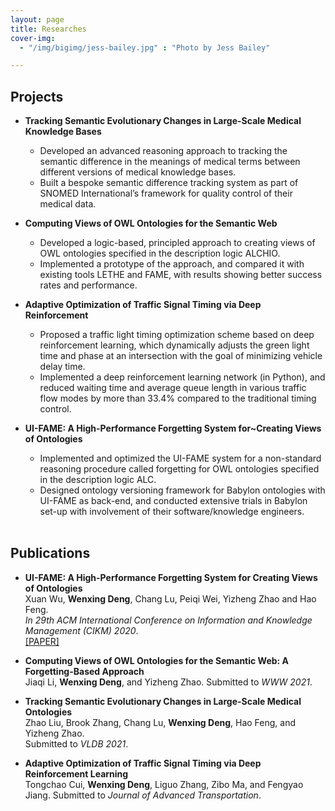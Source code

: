 ```yaml
---
layout: page
title: Researches
cover-img:	
  - "/img/bigimg/jess-bailey.jpg" : "Photo by Jess Bailey"

---
```

## <i class="fa fa-cubes" aria-hidden="true"></i> Projects  

* **Tracking Semantic Evolutionary Changes in Large-Scale Medical Knowledge Bases**  
  
  - Developed an advanced reasoning approach to tracking the semantic difference in the meanings of medical terms between different versions of medical knowledge bases.
  - Built a bespoke semantic difference tracking system as part of SNOMED International’s framework for quality control of their medical data.  
  
* **Computing Views of OWL Ontologies for the Semantic Web**  
  
  - Developed a logic-based, principled approach to creating views of OWL ontologies specified in the description logic ALCHIO.
  - Implemented a prototype of the approach, and compared it with existing tools LETHE and FAME, with results showing better success rates and performance.
  
  
* **Adaptive Optimization of Traffic Signal Timing via Deep Reinforcement**  
  
  - Proposed a traffic light timing optimization scheme based on deep reinforcement learning, which dynamically adjusts the green light time and phase at an intersection with the goal of minimizing vehicle delay time.
  - Implemented a deep reinforcement learning network (in Python), and reduced waiting time and average queue length in various traffic flow modes by more than 33.4% compared to the traditional timing control.  
  
* **UI-FAME: A High-Performance Forgetting System for~Creating Views of Ontologies**  
  
  - Implemented and optimized the UI-FAME system for a non-standard reasoning procedure called forgetting for OWL ontologies specified in the description logic ALC.
  - Designed ontology versioning framework for Babylon ontologies with UI-FAME as back-end, and conducted extensive trials in Babylon set-up with involvement of their software/knowledge engineers.  
  
  

  <br />
## <i class="fa fa-align-left" aria-hidden="true"></i> Publications  

* **UI-FAME: A High-Performance Forgetting System for Creating Views of Ontologies**  
  Xuan Wu, **Wenxing Deng**, Chang Lu, Peiqi Wei, Yizheng Zhao and Hao Feng.  
 _In 29th ACM International Conference on Information and Knowledge Management (CIKM) 2020_.    
  [[PAPER]](https://dl.acm.org/doi/10.1145/3340531.3417412)

* **Computing Views of OWL Ontologies for the Semantic Web: A Forgetting-Based Approach**  
  Jiaqi Li, **Wenxing Deng**, and Yizheng Zhao.
  Submitted to _WWW 2021_.
    
* **Tracking Semantic Evolutionary Changes in Large-Scale Medical Ontologies**  
  Zhao Liu, Brook Zhang, Chang Lu, **Wenxing Deng**, Hao Feng, and Yizheng Zhao.  
  Submitted to _VLDB 2021_. 
  
* **Adaptive Optimization of Traffic Signal Timing via Deep Reinforcement Learning**  
  Tongchao Cui, **Wenxing Deng**, Liguo Zhang, Zibo Ma, and Fengyao Jiang. 
  Submitted to _Journal of Advanced Transportation_. 
 
  


